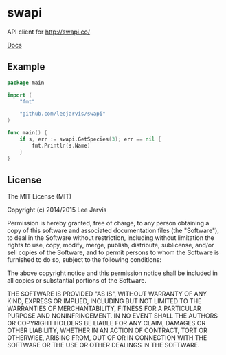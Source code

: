 swapi
=====

API client for http://swapi.co/

[Docs](http://godoc.org/github.com/leejarvis/swapi)

Example
-------

```go
package main

import (
	"fmt"

	"github.com/leejarvis/swapi"
)

func main() {
	if s, err := swapi.GetSpecies(3); err == nil {
		fmt.Println(s.Name)
	}
}
```

License
-------

The MIT License (MIT)

Copyright (c) 2014/2015 Lee Jarvis

Permission is hereby granted, free of charge, to any person obtaining a copy
of this software and associated documentation files (the "Software"), to deal
in the Software without restriction, including without limitation the rights
to use, copy, modify, merge, publish, distribute, sublicense, and/or sell
copies of the Software, and to permit persons to whom the Software is
furnished to do so, subject to the following conditions:

The above copyright notice and this permission notice shall be included in
all copies or substantial portions of the Software.

THE SOFTWARE IS PROVIDED "AS IS", WITHOUT WARRANTY OF ANY KIND, EXPRESS OR
IMPLIED, INCLUDING BUT NOT LIMITED TO THE WARRANTIES OF MERCHANTABILITY,
FITNESS FOR A PARTICULAR PURPOSE AND NONINFRINGEMENT. IN NO EVENT SHALL THE
AUTHORS OR COPYRIGHT HOLDERS BE LIABLE FOR ANY CLAIM, DAMAGES OR OTHER
LIABILITY, WHETHER IN AN ACTION OF CONTRACT, TORT OR OTHERWISE, ARISING FROM,
OUT OF OR IN CONNECTION WITH THE SOFTWARE OR THE USE OR OTHER DEALINGS IN
THE SOFTWARE.
